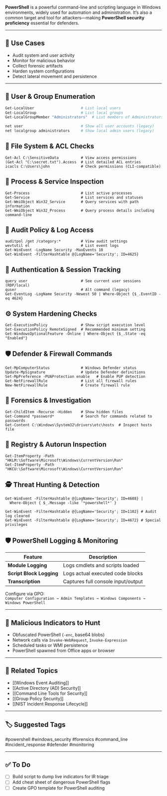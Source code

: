 **PowerShell** is a powerful command-line and scripting language in Windows environments, widely used for automation and administration. It’s also a common target and tool for attackers—making **PowerShell security proficiency** essential for defenders.

---

## 🎯 Use Cases

- Audit system and user activity
- Monitor for malicious behavior
- Collect forensic artifacts
- Harden system configurations
- Detect lateral movement and persistence

---

## 🔐 User & Group Enumeration

```powershell
Get-LocalUser                     # List local users
Get-LocalGroup                    # List local groups
Get-LocalGroupMember "Administrators"  # List members of Administrators group

net user                          # Show all user accounts (legacy)
net localgroup administrators     # Show local admin users (legacy)
```

## 📁 File System & ACL Checks

```
Get-Acl C:\SensitiveData          # View access permissions
(Get-Acl "C:\secret.txt").Access  # List detailed ACL entries
icacls C:\Users\john              # Check permissions (CLI-compatible)
```

## 🔎 Process & Service Inspection
```
Get-Process                       # List active processes
Get-Service                       # List services and statuses
Get-WmiObject Win32_Service       # Query services with path information
Get-WmiObject Win32_Process       # Query process details including command-line
```

## 🧪 Audit Policy & Log Access
```
auditpol /get /category:*         # View audit settings
wevtutil el                       # List event logs
Get-WinEvent -LogName Security -MaxEvents 10
Get-WinEvent -FilterHashtable @{LogName='Security'; ID=4625}
```

## 🪪 Authentication & Session Tracking
```
query user                        # See current user sessions (RDP/local)
quser                             # Alt command (legacy)
Get-EventLog -LogName Security -Newest 50 | Where-Object {$_.EventID -eq 4624}
```

## ⚙️ System Hardening Checks
```
Get-ExecutionPolicy               # Show script execution level
Set-ExecutionPolicy RemoteSigned  # Recommended minimum setting
Get-WindowsOptionalFeature -Online | Where-Object {$_.State -eq "Enabled"}
```

## 🛡 Defender & Firewall Commands
```
Get-MpComputerStatus              # Windows Defender status
Update-MpSignature                # Update Defender definitions
Set-MpPreference -PUAProtection enable   # Enable PUP detection
Get-NetFirewallRule               # List all firewall rules
New-NetFirewallRule               # Create firewall rule
```

## 🧰 Forensics & Investigation
```
Get-ChildItem -Recurse -Hidden    # Show hidden files
Get-Command *password*            # Search for commands related to passwords
Get-Content C:\Windows\System32\drivers\etc\hosts  # Inspect hosts file
```

## 🔧 Registry & Autorun Inspection
```
Get-ItemProperty -Path "HKLM:\Software\Microsoft\Windows\CurrentVersion\Run"
Get-ItemProperty -Path "HKCU:\Software\Microsoft\Windows\CurrentVersion\Run"
```

## 🕵️ Threat Hunting & Detection
```
Get-WinEvent -FilterHashtable @{LogName='Security'; ID=4688} |
  Where-Object { $_.Message -like '*powershell*' }

Get-WinEvent -FilterHashtable @{LogName='Security'; ID=1102} # Audit log cleared
Get-WinEvent -FilterHashtable @{LogName='Security'; ID=4672} # Special privileges
```

## 🛡 PowerShell Logging & Monitoring

|Feature|Description|
|---|---|
|**Module Logging**|Logs cmdlets and scripts loaded|
|**Script Block Logging**|Logs actual executed code blocks|
|**Transcription**|Captures full console input/output|

Configure via GPO:  
`Computer Configuration → Admin Templates → Windows Components → Windows PowerShell`

---

## 🚩 Malicious Indicators to Hunt

- Obfuscated PowerShell (`-enc`, base64 blobs)
- Network calls via `Invoke-WebRequest`, `Invoke-Expression`
- Scheduled tasks or WMI persistence
- PowerShell spawned from Office apps or browser

---

## 🧠 Related Topics

- [[Windows Event Auditing]]
- [[Active Directory (AD) Security]]
- [[Command Line Tools for Security]]
- [[Group Policy Security]]
- [[NIST Incident Response Lifecycle]]

---

## 🏷 Suggested Tags

#powershell #windows_security #forensics #command_line #incident_response #defender #monitoring

---

## ✅ To Do

- [ ]  Build script to dump live indicators for IR triage
- [ ]  Add cheat sheet of dangerous PowerShell flags
- [ ]  Create GPO template for PowerShell auditing